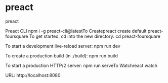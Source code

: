 # preact
preact

Preact CLI 
npm i -g preact-cli@latestTo Createpreact create default preact-foursquare
To get started, cd into the new directory:
  cd preact-foursquare

To start a development live-reload server:
  npm run dev

To create a production build (in ./build):
  npm run build

To start a production HTTP/2 server:
  npm run serveTo Watchreact watch

URL: http://localhost:8080
